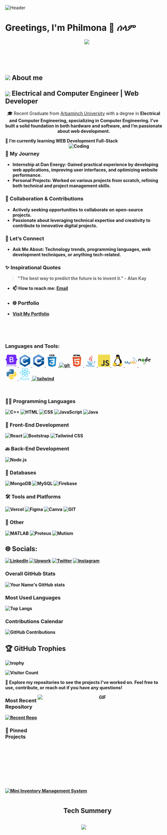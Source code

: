 ![Header](https://private-user-images.githubusercontent.com/105017499/358873909-5faf04f4-e132-4cc5-b9f9-a2819d63f153.png?jwt=eyJhbGciOiJIUzI1NiIsInR5cCI6IkpXVCJ9.eyJpc3MiOiJnaXRodWIuY29tIiwiYXVkIjoicmF3LmdpdGh1YnVzZXJjb250ZW50LmNvbSIsImtleSI6ImtleTUiLCJleHAiOjE3MjM5Mzc4MzIsIm5iZiI6MTcyMzkzNzUzMiwicGF0aCI6Ii8xMDUwMTc0OTkvMzU4ODczOTA5LTVmYWYwNGY0LWUxMzItNGNjNS1iOWY5LWEyODE5ZDYzZjE1My5wbmc_WC1BbXotQWxnb3JpdGhtPUFXUzQtSE1BQy1TSEEyNTYmWC1BbXotQ3JlZGVudGlhbD1BS0lBVkNPRFlMU0E1M1BRSzRaQSUyRjIwMjQwODE3JTJGdXMtZWFzdC0xJTJGczMlMkZhd3M0X3JlcXVlc3QmWC1BbXotRGF0ZT0yMDI0MDgxN1QyMzMyMTJaJlgtQW16LUV4cGlyZXM9MzAwJlgtQW16LVNpZ25hdHVyZT0xNzBiZjBhYWVmZGQ5Y2E4ODhkNjUwM2Y0MTAyY2EzZDMzN2FjODcyODY3NDVmZmVlMjZhYjY1YTQ2M2QxYjY1JlgtQW16LVNpZ25lZEhlYWRlcnM9aG9zdCZhY3Rvcl9pZD0wJmtleV9pZD0wJnJlcG9faWQ9MCJ9.q3RbtblNcPmWaO8TuFxDoamydIXJczFKvW0pxX8pJFQ)


# Greetings, I'm Philmona 👋 *ሰላም*


<picture> <img align="right" src="https://github.com/7oSkaaa/7oSkaaa/blob/main/Images/Right_Side.gif?raw=true" width = 250px></picture>

<h2>
  <br></br><br></br>
  <picture><img src = "https://github.com/7oSkaaa/7oSkaaa/blob/main/Images/about_me.gif?raw=true" width = 50px></picture> About me
    <br></br>
  <img src="https://emojis.slackmojis.com/emojis/images/1577305505/7373/graduate.gif?1577305505" width="40" style="vertical-align: middle;"/>
  Electrical and Computer Engineer | Web Developer
</h2>

<p align="center">
  🎓 Recent Graduate</strong> from <a href="https://www.arbaminch.edu.et" target="_blank">Arbaminch University</a> with a degree in <strong>Electrical and Computer Engineering, specializing in <strong>Computer Engineering</strong>. I've built a solid foundation in both hardware and software, and I’m passionate about web development.
</p>


🌱 I’m currently learning **WEB Development Full-Stack**
<img align="right" alt="Coding" width="300" src="https://i.pinimg.com/originals/81/17/8b/81178b47a8598f0c81c4799f2cdd4057.gif">

### 🌱 My Journey
- **Internship at Dan Energy**: Gained practical experience by developing web applications, improving user interfaces, and optimizing website performance.
- **Personal Projects**: Worked on various projects from scratch, refining both technical and project management skills.

### 🤝 Collaboration & Contributions
- Actively seeking opportunities to collaborate on **open-source projects**.
- Passionate about leveraging technical expertise and creativity to contribute to innovative digital projects.

### 💬 Let’s Connect
- **Ask Me About**: Technology trends, programming languages, web development techniques, or anything tech-related.
### ✨ Inspirational Quotes
> "The best way to predict the future is to invent it." - Alan Kay

- 📫 How to reach me: [Email](mailto:zimilifili3676@gmail.com)
- ### 🌐 Portfolio
- [Visit My Portfolio](https://f-zportfolio.vercel.app)

<p align="left"> <a href="https://twitter.com/" target="blank"><img src="https://img.shields.io/twitter/follow/?logo=twitter&style=for-the-badge" alt="" /></a> </p>


<br>
<h3 align="left">Languages and Tools:</h3>
<p align="left"> <a href="https://getbootstrap.com" target="_blank" rel="noreferrer"> <img src="https://raw.githubusercontent.com/devicons/devicon/master/icons/bootstrap/bootstrap-plain-wordmark.svg" alt="bootstrap" width="40" height="40"/> </a> <a href="https://www.cprogramming.com/" target="_blank" rel="noreferrer"> <img src="https://raw.githubusercontent.com/devicons/devicon/master/icons/c/c-original.svg" alt="c" width="40" height="40"/> </a> <a href="https://www.w3schools.com/cpp/" target="_blank" rel="noreferrer"> <img src="https://raw.githubusercontent.com/devicons/devicon/master/icons/cplusplus/cplusplus-original.svg" alt="cplusplus" width="40" height="40"/> </a> <a href="https://www.w3schools.com/css/" target="_blank" rel="noreferrer"> <img src="https://raw.githubusercontent.com/devicons/devicon/master/icons/css3/css3-original-wordmark.svg" alt="css3" width="40" height="40"/> </a> <a href="https://git-scm.com/" target="_blank" rel="noreferrer"> <img src="https://www.vectorlogo.zone/logos/git-scm/git-scm-icon.svg" alt="git" width="40" height="40"/> </a> <a href="https://www.w3.org/html/" target="_blank" rel="noreferrer"> <img src="https://raw.githubusercontent.com/devicons/devicon/master/icons/html5/html5-original-wordmark.svg" alt="html5" width="40" height="40"/> </a> <a href="https://www.java.com" target="_blank" rel="noreferrer"> <img src="https://raw.githubusercontent.com/devicons/devicon/master/icons/java/java-original.svg" alt="java" width="40" height="40"/> </a> <a href="https://developer.mozilla.org/en-US/docs/Web/JavaScript" target="_blank" rel="noreferrer"> <img src="https://raw.githubusercontent.com/devicons/devicon/master/icons/javascript/javascript-original.svg" alt="javascript" width="40" height="40"/> </a> <a href="https://www.linux.org/" target="_blank" rel="noreferrer"> <img src="https://raw.githubusercontent.com/devicons/devicon/master/icons/linux/linux-original.svg" alt="linux" width="40" height="40"/> </a> <a href="https://www.mysql.com/" target="_blank" rel="noreferrer"> <img src="https://raw.githubusercontent.com/devicons/devicon/master/icons/mysql/mysql-original-wordmark.svg" alt="mysql" width="40" height="40"/> </a> <a href="https://nodejs.org" target="_blank" rel="noreferrer"> <img src="https://raw.githubusercontent.com/devicons/devicon/master/icons/nodejs/nodejs-original-wordmark.svg" alt="nodejs" width="40" height="40"/> </a> <a href="https://www.python.org" target="_blank" rel="noreferrer"> <img src="https://raw.githubusercontent.com/devicons/devicon/master/icons/python/python-original.svg" alt="python" width="40" height="40"/> </a> <a href="https://reactjs.org/" target="_blank" rel="noreferrer"> <img src="https://raw.githubusercontent.com/devicons/devicon/master/icons/react/react-original-wordmark.svg" alt="react" width="40" height="40"/> </a> <a href="https://tailwindcss.com/" target="_blank" rel="noreferrer"> <img src="https://www.vectorlogo.zone/logos/tailwindcss/tailwindcss-icon.svg" alt="tailwind" width="40" height="40"/> </a> </p><br>

### 🧑‍💻 Programming Languages  
![C++](https://img.shields.io/badge/C%2B%2B-00599C?style=for-the-badge&logo=c%2B%2B&logoColor=white)
![HTML](https://img.shields.io/badge/HTML-E34F26?style=for-the-badge&logo=html5&logoColor=white)
![CSS](https://img.shields.io/badge/CSS-1572B6?style=for-the-badge&logo=css3&logoColor=white)
![JavaScript](https://img.shields.io/badge/JavaScript-323330?style=for-the-badge&logo=javascript&logoColor=F7DF1E)
![Java](https://img.shields.io/badge/Java-ED8B00?style=for-the-badge&logo=java&logoColor=white)

### 🎨 Front-End Development
![React](https://img.shields.io/badge/React-20232A?style=for-the-badge&logo=react&logoColor=61DAFB)
![Bootstrap](https://img.shields.io/badge/Bootstrap-563D7C?style=for-the-badge&logo=bootstrap&logoColor=white)
![Tailwind CSS](https://img.shields.io/badge/Tailwind%20CSS-06B6D4?style=for-the-badge&logo=tailwindcss&logoColor=white)

### 🔙 Back-End Development
![Node.js](https://img.shields.io/badge/Node.js-339933?style=for-the-badge&logo=node.js&logoColor=white)

### 💾 Databases
![MongoDB](https://img.shields.io/badge/MongoDB-47A248?style=for-the-badge&logo=mongodb&logoColor=white)
![MySQL](https://img.shields.io/badge/MySQL-00000F?style=for-the-badge&logo=mysql&logoColor=white)
![Firebase](https://img.shields.io/badge/Firebase-FFCA28?style=for-the-badge&logo=firebase&logoColor=black)

### 🛠️ Tools and Platforms
![Vercel](https://img.shields.io/badge/Vercel-000000?style=for-the-badge&logo=vercel&logoColor=white)
![Figma](https://img.shields.io/badge/Figma-F24E1E?style=for-the-badge&logo=figma&logoColor=white)
![Canva](https://img.shields.io/badge/Canva-00C4CC?style=for-the-badge&logo=canva&logoColor=white)
![GIT](https://img.shields.io/badge/GIT-F05032?style=for-the-badge&logo=git&logoColor=white)

### 🧩 Other
![MATLAB](https://img.shields.io/badge/MATLAB-0072C6?style=for-the-badge&logo=matlab&logoColor=white)
![Proteus](https://img.shields.io/badge/Proteus-FF6600?style=for-the-badge&logo=proteus&logoColor=white)
![Mutism](https://img.shields.io/badge/Mutism-000000?style=for-the-badge&logo=mutism&logoColor=white)


## 🌐 Socials:
[![LinkedIn](https://img.shields.io/badge/LinkedIn-blue?style=for-the-badge&logo=linkedin)]([https://www.linkedin.com/in/yourprofile](http://www.linkedin.com/in/philimona-z-b2211429a)) 
[![Upwork](https://img.shields.io/badge/Upwork-green?style=for-the-badge&logo=upwork)]([https://www.upwork.com/freelancers/~yourprofileid](https://www.upwork.com/freelancers/~01e1ba5726c2a460de?mp_source=share))
[![Twitter](https://img.shields.io/badge/Twitter-blue?style=for-the-badge&logo=twitter)](https://twitter.com/FilmonZinabu)
[![Instagram](https://img.shields.io/badge/Instagram-pink?style=for-the-badge&logo=instagram)](https://www.instagram.com/philimona216?igsh=MWx0bnVvZXlwbzBnMQ==)

### Overall GitHub Stats
![Your Name's GitHub stats](https://github-readme-stats.vercel.app/api?username=Filmon12345&show_icons=true&hide_title=true&count_private=true&include_all_commits=true&theme=radical)

### Most Used Languages
![Top Langs](https://github-readme-stats.vercel.app/api/top-langs/?username=Filmon12345&layout=compact&theme=radical)

### Contributions Calendar
![GitHub Contributions](https://github-readme-streak-stats.herokuapp.com/?user=Filmon12345&theme=radical)



## 🏆 GitHub Trophies
![trophy](https://github-profile-trophy.vercel.app/?username=Filmon12345&theme=darkhub)

![Visitor Count](https://komarev.com/ghpvc/?username=Filmon12345&color=brightgreen)


🎯 Explore my repositories to see the projects I've worked on. Feel free to use, contribute, or reach out if you have any questions!

<a target="_blank" align="center">
  <img align="right" top="500" height="300" width="400" alt="GIF" src="https://media.giphy.com/media/SWoSkN6DxTszqIKEqv/giphy.gif">
</a>

### Most Recent Repository
[![Recent Repo](https://github-readme-stats.vercel.app/api/pin/?username=Filmon12345&repo=FZportfolio&theme=radical&hide_description=false)](https://github.com/Filmon12345/FZportfolio)

### 📌 Pinned Projects
[![Mini Inventory Management System](https://github-readme-stats.vercel.app/api/pin/?username=Filmon12345&repo=Mini-Inventory-Managment-System&theme=radical&hide_description=false)](https://github.com/Filmon12345/Mini-Inventory-Managment-System)


<div id="user-content-toc">
  <ul align="center">
    <summary><h2 style="display: inline-block">Tech Summery </h2></summary>
  </ul>
</div>
<!--tech stack icons-->
<p align="center">
  <a href="https://skillicons.dev">
    <img src="https://skillicons.dev/icons?i=git,aws,cpp,css,discord,docker,postgres,prisma,pug,dynamodb,express,figma,firebase,redis,github,html,java,js,linux,md,materialui,nginx,mongodb,mysql,nextjs,nodejs,postman,py,react,redux,tailwind,ts,vscode,kubernetes&perline=14" />
  </a>
</p>  
</div>
